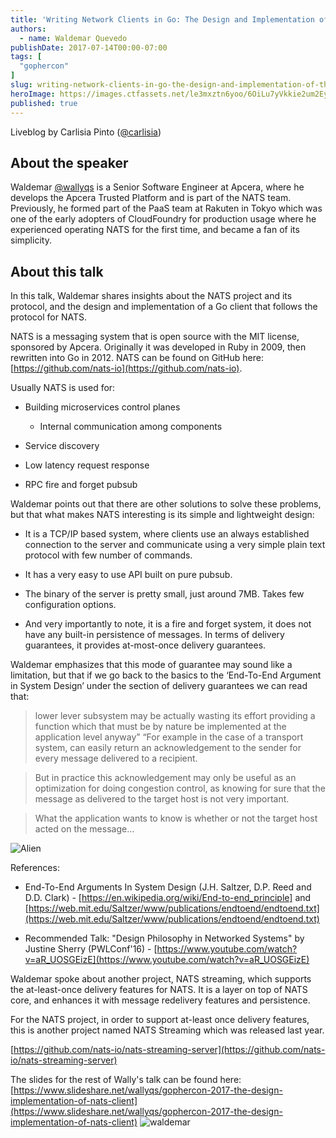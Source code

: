 ```yaml
---
title: 'Writing Network Clients in Go: The Design and Implementation of the NATS Client'
authors:
  - name: Waldemar Quevedo
publishDate: 2017-07-14T00:00-07:00
tags: [
  "gophercon"
]
slug: writing-network-clients-in-go-the-design-and-implementation-of-the-nats-client
heroImage: https://images.ctfassets.net/le3mxztn6yoo/6OiLu7yVkkie2um2EyCYoY/23be476b4f7c8b14b293a223e3bff599/waldemar.jpg
published: true
---
```



Liveblog by Carlisia Pinto ([@carlisia](https://twitter.com/carlisia))

## About the speaker

Waldemar [@wallyqs](https://twitter.com/wallyqs) is a Senior Software Engineer at Apcera, where he develops the Apcera Trusted Platform and is part of the NATS team. Previously, he formed part of the PaaS team at Rakuten in Tokyo which was one of the early adopters of CloudFoundry for production usage where he experienced operating NATS for the first time, and became a fan of its simplicity.


## About this talk


In this talk, Waldemar shares insights about the NATS project and its protocol, and the design and implementation of a Go client that follows the protocol for NATS.



NATS is a messaging system that is open source with the MIT license, sponsored by Apcera. Originally it was developed in Ruby in 2009, then rewritten into Go in 2012. NATS can be found on GitHub here: [https://github.com/nats-io](https://github.com/nats-io).



Usually NATS is used for:



* Building microservices control planes

  * Internal communication among components

* Service discovery

* Low latency request response

* RPC fire and forget pubsub



Waldemar points out that there are other solutions to solve these problems, but that what makes NATS interesting is its simple and lightweight design:



* It is a TCP/IP based system, where clients use an always established connection to the server and communicate using a very simple plain text protocol with few number of commands.



* It has a very easy to use API built on pure pubsub.



* The binary of the server is pretty small, just around 7MB. Takes few configuration options.



* And very importantly to note, it is a fire and forget system, it does not have any built-in persistence of messages. In terms of delivery guarantees, it provides at-most-once delivery guarantees.



Waldemar emphasizes that this mode of guarantee may sound like a limitation, but that if we go back to the basics to the ‘End-To-End Argument in System Design’ under the section of delivery guarantees we can read that:



> lower lever subsystem may be actually wasting its effort providing a function which that must be by nature be implemented at the application level anyway” “For example in the case of a transport system, can easily return an acknowledgement to the sender for every message delivered to a recipient.



> But in practice this acknowledgement may only be useful as an optimization for doing congestion control, as knowing for sure that the message as delivered to the target host is not very important.



> What the application wants to know is whether or not the target host acted on the message…



![Alien](https://images.ctfassets.net/le3mxztn6yoo/30a7Kq972ogM0skiyuAcwG/2fda4f8195d05dc8d1bf274b02951d69/alien.png?h=250)

References:

* End-To-End Arguments In System Design (J.H. Saltzer, D.P. Reed and D.D. Clark) - [https://en.wikipedia.org/wiki/End-to-end_principle] and [https://web.mit.edu/Saltzer/www/publications/endtoend/endtoend.txt](https://web.mit.edu/Saltzer/www/publications/endtoend/endtoend.txt)

* Recommended Talk: "Design Philosophy in Networked Systems" by Justine Sherry (PWLConf'16) - \[https://www.youtube.com/watch?v=aR_UOSGEizE](https://www.youtube.com/watch?v=aR_UOSGEizE)


Waldemar spoke about another project, NATS streaming, which supports the at-least-once delivery features for NATS. It is a layer on top of NATS core, and enhances it with message redelivery features and persistence.

For the NATS project, in order to support at-least once delivery features, this is another project named NATS Streaming which was released last year.


[https://github.com/nats-io/nats-streaming-server](https://github.com/nats-io/nats-streaming-server)



The slides for the rest of Wally's talk can be found here: [https://www.slideshare.net/wallyqs/gophercon-2017-the-design-implementation-of-nats-client](https://www.slideshare.net/wallyqs/gophercon-2017-the-design-implementation-of-nats-client)
![waldemar](//images.contentful.com/le3mxztn6yoo/6OiLu7yVkkie2um2EyCYoY/23be476b4f7c8b14b293a223e3bff599/waldemar.jpg)